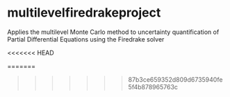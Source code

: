 # multilevelfiredrakeproject

Applies the multilevel Monte Carlo method to uncertainty quantification of Partial Differential Equations using the Firedrake solver

<<<<<<< HEAD

=======
>>>>>>> 87b3ce659352d809d6735940fe5f4b878965763c





